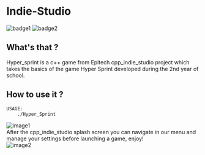 # Indie-Studio
![badge1](https://img.shields.io/badge/license-MIT-brightgreen.svg)
![badge2](https://img.shields.io/badge/language-C%2B%2B-ff69b4.svg)
## What's that ?
Hyper_sprint is a c++ game from Epitech cpp_indie_studio project which takes the basics of the game Hyper Sprint developed during the 2nd year of school.
## How to use it ?
```
USAGE:
    ./Hyper_Sprint
```
![image1](https://github.com/Estayparadox/cpp_indie_studio/blob/master/Screenshots/1509356569-splashscreen4.jpg)
</br>
After the cpp_indie_studio splash screen you can navigate in our menu and manage your settings before launching a game, enjoy!</br>
![image2](https://github.com/Estayparadox/cpp_indie_studio/blob/master/Screenshots/1509356574-menu.jpg)
